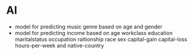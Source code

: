 # AI

- model for predicting music genre based on age and gender
- model for predicting income based on age workclass education maritalstatus occupation raltionship race sex capital-gain capital-loss hours-per-week and native-country
